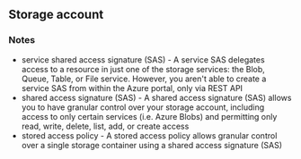 ## Storage account

###

### Notes
* service shared access signature (SAS) - A service SAS delegates access to a resource in just one of the storage services: the Blob, Queue, Table, or File service. However, you aren't able to create a service SAS from within the Azure portal, only via REST API
* shared access signature (SAS) - A shared access signature (SAS) allows you to have granular control over your storage account, including access to only certain services (i.e. Azure Blobs) and permitting only read, write, delete, list, add, or create access
* stored access policy - A stored access policy allows granular control over a single storage container using a shared access signature (SAS)